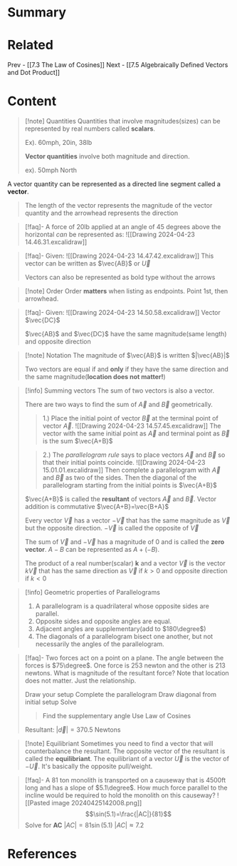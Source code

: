 # Summary
# Related
Prev - [[7.3 The Law of Cosines]]
Next - [[7.5 Algebraically Defined Vectors and Dot Product]]
# Content

>[!note] Quantities
>Quantities that involve magnitudes(sizes) can be represented by real numbers called __scalars__.
>
>Ex). 60mph, 20in, 38lb
>
>__Vector quantities__ involve both magnitude and direction.
>
>ex). 50mph North
>
A vector quantity can be represented as a directed line segment called a __vector__.
>
>The length of the vector represents the magnitude of the vector quantity and the arrowhead represents the direction

>[!faq]- A force of 20lb applied at an angle of 45 degrees above the horizontal _can_ be represented as:
>![[Drawing 2024-04-23 14.46.31.excalidraw]]

>[!faq]- Given: ![[Drawing 2024-04-23 14.47.42.excalidraw]]
>This vector can be written as $\vec{AB}$ or $\vec{U}$
>
>Vectors can also be represented as bold type without the arrows

>[!note] Order
>Order __matters__ when listing as endpoints. Point 1st, then arrowhead.

>[!faq]- Given: ![[Drawing 2024-04-23 14.50.58.excalidraw]]
>Vector $\vec{DC}$
>
>$\vec{AB}$ and $\vec{DC}$ have the same magnitude(same length) and opposite direction

>[!note] Notation
>The magnitude of $\vec{AB}$ is written $|\vec{AB}|$
>
>Two vectors are equal if and __only__ if they have the same direction and the same magnitude(__location does not matter!__)

>[!info] Summing vectors
>The sum of two vectors is also a vector.
>
>There are two ways to find the sum of $\vec{A}$ and $\vec{B}$ geometrically.
> >1.) Place the initial point of vector $\vec{B}$ at the terminal point of vector $\vec{A}$. ![[Drawing 2024-04-23 14.57.45.excalidraw]]
> >The vector with the same initial point as $\vec{A}$ and terminal point as $\vec{B}$ is the sum $\vec{A+B}$
>
> >2.) The _parallelogram rule_ says to place vectors $\vec{A}$ and $\vec{B}$ so that their initial points coincide. ![[Drawing 2024-04-23 15.01.01.excalidraw]]
> >Then complete a parallelogram with $\vec{A}$ and $\vec{B}$ as two of the sides. Then the diagonal of the parallelogram starting from the initial points is $\vec{A+B}$
> 
> $\vec{A+B}$ is called the __resultant__ of vectors $\vec{A}$ and $\vec{B}$. Vector addition is commutative $\vec{A+B}=\vec{B+A}$
> 
> Every vector $\vec{V}$ has a vector $-\vec{V}$ that has the same magnitude as $\vec{V}$ but the opposite direction.
> $-\vec{V}$ is called the opposite of $\vec{V}$
> 
> The sum of $\vec{V}$ and $-\vec{V}$ has a magnitude of $0$ and is called the __zero vector__.
> $A-B$ can be represented as $A+(-B)$.
> 
> The product of a real number(scalar) __k__ and a vector $\vec{V}$ is the vector $k\vec{V}$ that has the same direction as $\vec{V}$ if $k>0$ and opposite direction if $k<0$

>[!info] Geometric properties of Parallelograms
>1. A parallelogram is a quadrilateral whose opposite sides are parallel.
>2. Opposite sides and opposite angles are equal.
>3. Adjacent angles are supplementary(add to $180\degree$)
>4. The diagonals of a parallelogram bisect one another, but not necessarily the angles of the parallelogram.

>[!faq]- Two forces act on a point on a plane. The angle between the forces is $75\degree$. One force is 253 newton and the other is 213 newtons. What is magnitude of the resultant force?
>Note that location does not matter. Just the relationship.
>
>Draw your setup
>Complete the parallelogram
>Draw diagonal from initial setup
>Solve
> >Find the supplementary angle
> >Use Law of Cosines
>
>Resultant: $|\vec{d}|=370.5$ Newtons

>[!note] Equilibriant
>Sometimes you need to find a vector that will counterbalance the resultant. The opposite vector of the resultant is called the __equilibriant__. The equilibriant of a vector $\vec{U}$ is the vector of $-\vec{U}$. It's basically the opposite pull/weight.

>[!faq]- A 81 ton monolith is transported on a causeway that is 4500ft long and has a slope of $5.1\degree$. How much force parallel to the incline would be required to hold the monolith on this causeway?
>![[Pasted image 20240425142008.png]]
>$$\sin(5.1)=\frac{|AC|}{81}$$
>Solve for __AC__
>$|AC|=81\sin(5.1)$
>$|AC|\approx 7.2$

# References